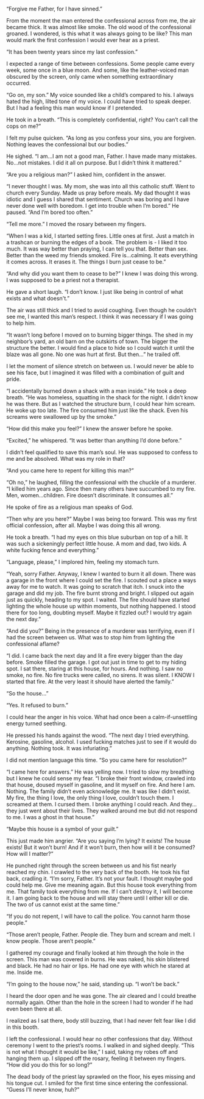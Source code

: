 “Forgive me Father, for I have sinned.”

From the moment the man entered the confessional across from me, the air became thick.  It was almost like smoke.  The old wood of the confessional groaned.  I wondered, is this what it was always going to be like?  This man would mark the first confession I would ever hear as a priest.

“It has been twenty years since my last confession.”

I expected a range of time between confessions.  Some people came every week, some once in a blue moon.  And some, like the leather-voiced man obscured by the screen, only came when something extraordinary occurred.

“Go on, my son.”  My voice sounded like a child’s compared to his.  I always hated the high, lilted tone of my voice.  I could have tried to speak deeper.  But I had a feeling this man would know if I pretended.

He took in a breath.  “This is completely confidential, right?  You can’t call the cops on me?”

I felt my pulse quicken.  “As long as you confess your sins, you are forgiven.  Nothing leaves the confessional but our bodies.”

He sighed.  “I am...I am not a good man, Father.  I have made many mistakes.  No...not mistakes.  I did it all on purpose.  But I didn’t think it mattered.”

“Are you a religious man?” I asked him, confident in the answer.

“I never thought I was.  My mom, she was into all this catholic stuff.  Went to church every Sunday.  Made us pray before meals.  My dad thought it was idiotic and I guess I shared that sentiment.  Church was boring and I have never done well with boredom.  I get into trouble when I’m bored.”  He paused.  “And I’m bored too often.”

“Tell me more.”  I moved the rosary between my fingers.

“When I was a kid, I started setting fires.  Little ones at first.  Just a match in a trashcan or burning the edges of a book.  The problem is - I liked it too much.  It was way better than praying, I can tell you that.  Better than sex.  Better than the weed my friends smoked.  Fire is...calming.  It eats everything it comes across.  It erases it.  The things I burn just cease to be.”

“And why did you want them to cease to be?” I knew I was doing this wrong.  I was supposed to be a priest not a therapist.

He gave a short laugh.  “I don’t know.  I just like being in control of what exists and what doesn't.”

The air was still thick and I tried to avoid coughing.  Even though he couldn’t see me, I wanted this man’s respect.  I think it was necessary if I was going to help him.  

“It wasn’t long before I moved on to burning bigger things.  The shed in my neighbor’s yard, an old barn on the outskirts of town.  The bigger the structure the better.  I would find a place to hide so I could watch it until the blaze was all gone.  No one was hurt at first.  But then…” he trailed off.

I let the moment of silence stretch on between us.  I would never be able to see his face, but I imagined it was filled with a combination of guilt and pride.

“I accidentally burned down a shack with a man inside.”  He took a deep breath.  “He was homeless, squatting in the shack for the night.  I didn’t know he was there.  But as I watched the structure burn, I could hear him scream.  He woke up too late.  The fire consumed him just like the shack.  Even his screams were swallowed up by the smoke.”

“How did this make you feel?”  I knew the answer before he spoke. 

“Excited,” he whispered.  “It was better than anything I’d done before.”

I didn’t feel qualified to save this man’s soul.  He was supposed to confess to me and be absolved.  What was my role in that?

“And you came here to repent for killing this man?”

“Oh no,” he laughed, filling the confessional with the chuckle of a murderer.  “I killed him years ago.  Since then many others have succumbed to my fire.  Men, women…children.  Fire doesn’t discriminate.  It consumes all.”

He spoke of fire as a religious man speaks of God.

“Then why are you here?”  Maybe I was being too forward.  This was my first official confession, after all.  Maybe I was doing this all wrong.

He took a breath.  “I had my eyes on this blue suburban on top of a hill.  It was such a sickeningly perfect little house.  A mom and dad, two kids.  A white fucking fence and everything.”

“Language, please,” I implored him, feeling my stomach turn.

“Yeah, sorry Father.  Anyway, I knew I wanted to burn it all down.  There was a garage in the front where I could set the fire.  I scouted out a place a ways away for me to watch.  It was going to scratch that itch.  I snuck into the garage and did my job.  The fire burnt strong and bright.  I slipped out again just as quickly, heading to my spot.  I waited.  The fire should have started lighting the whole house up within moments, but nothing happened.  I stood there for too long, doubting myself.  Maybe it fizzled out?  I would try again the next day.”

“And did you?” Being in the presence of a murderer was terrifying, even if I had the screen between us.  What was to stop him from lighting the confessional aflame?

“I did.  I came back the next day and lit a fire every bigger than the day before.  Smoke filled the garage.  I got out just in time to get to my hiding spot.  I sat there, staring at this house, for hours.  And nothing.  I saw no smoke, no fire.  No fire trucks were called, no sirens.  It was silent.  I KNOW I started that fire.  At the very least it should have alerted the family.”

“So the house…”

“Yes.  It refused to burn.”

I could hear the anger in his voice.  What had once been a calm-if-unsettling energy turned seething.  

He pressed his hands against the wood.  “The next day I tried everything.  Kerosine, gasoline, alcohol.  I used fucking matches just to see if it would do anything.  Nothing took.  It was infuriating.”

I did not mention language this time.  “So you came here for resolution?”

“I came here for answers.”  He was yelling now.  I tried to slow my breathing but I knew he could sense my fear.  “I broke their front window, crawled into that house, doused myself in gasoline, and lit myself on fire.  And here I am.  Nothing.  The family didn’t even acknowledge me.  It was like I didn’t exist.  My fire, the thing I love, the only thing I love, couldn’t touch them.  I screamed at them.  I cursed them.  I broke anything I could reach.  And they…they just went about their lives.  They walked around me but did not respond to me.  I was a ghost in that house.”

“Maybe this house is a symbol of your guilt.”

This just made him angrier.  “Are you saying I’m lying?  It exists!  The house exists!  But it won’t burn!  And if it won’t burn, then how will it be consumed?  How will I matter?”

He punched right through the screen between us and his fist nearly reached my chin.  I crawled to the very back of the booth.  He took his fist back, cradling it.  “I’m sorry, Father.  It’s not your fault.  I thought maybe god could help me.  Give me meaning again.  But this house took everything from me.  That family took everything from me.  If I can’t destroy it, I will become it.  I am going back to the house and will stay there until I either kill or die.  The two of us cannot exist at the same time.”

“If you do not repent, I will have to call the police.  You cannot harm those people.”

“Those aren’t people, Father.  People die.  They burn and scream and melt.  I know people.  Those aren’t people.” 

I gathered my courage and finally looked at him through the hole in the screen.  This man was covered in burns.  He was naked, his skin blistered and black.  He had no hair or lips.  He had one eye with which he stared at me.  Inside me.

“I’m going to the house now,” he said, standing up.  “I won’t be back.”

I heard the door open and he was gone.  The air cleared and I could breathe normally again.  Other than the hole in the screen I had to wonder if he had even been there at all.  

I realized as I sat there, body still buzzing, that I had never felt fear like I did in this booth.  

I left the confessional.  I would hear no other confessions that day.  Without ceremony I went to the priest’s rooms.  I walked in and sighed deeply.  “This is not what I thought it would be like,” I said, taking my robes off and hanging them up.  I slipped off the rosary, feeling it between my fingers.  “How did you do this for so long?”

The dead body of the priest lay sprawled on the floor, his eyes missing and his tongue cut.  I smiled for the first time since entering the confessional.  “Guess I’ll never know, huh?”